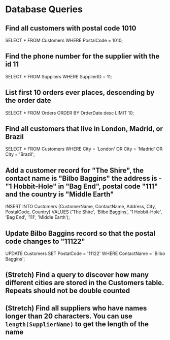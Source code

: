 # Database Queries

## Find all customers with postal code 1010
SELECT * FROM Customers WHERE PostalCode = 1010;

## Find the phone number for the supplier with the id 11
SELECT * FROM Suppliers WHERE SupplierID = 11;

## List first 10 orders ever places, descending by the order date
SELECT * FROM Orders ORDER BY OrderDate desc LIMIT 10;

## Find all customers that live in London, Madrid, or Brazil
SELECT * FROM Customers WHERE City = 'London' OR City = 'Madrid' OR City = 'Brazil';

## Add a customer record for "The Shire", the contact name is "Bilbo Baggins" the address is -"1 Hobbit-Hole" in "Bag End", postal code "111" and the country is "Middle Earth"
INSERT INTO Customers (CustomerName, ContactName, Address, City, PostalCode, Country) VALUES ('The Shire', 'Bilbo Baggins', '1 Hobbit-Hole', 'Bag End', '111', 'Middle Earth');

## Update Bilbo Baggins record so that the postal code changes to "11122"
UPDATE Customers SET PostalCode = '11122' WHERE ContactName = 'Bilbo Baggins';

## (Stretch) Find a query to discover how many different cities are stored in the Customers table. Repeats should not be double counted

## (Stretch) Find all suppliers who have names longer than 20 characters. You can use `length(SupplierName)` to get the length of the name
